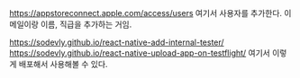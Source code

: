 https://appstoreconnect.apple.com/access/users
여기서 사용자를 추가한다. 이메일이랑 이름, 직급을 추가하는 거임.

https://sodevly.github.io/react-native-add-internal-tester/
https://sodevly.github.io/react-native-upload-app-on-testflight/
여기서 이렇게 배포해서 사용해볼 수 있다.